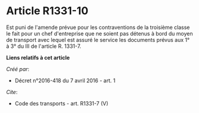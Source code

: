 # Article R1331-10

Est puni de l'amende prévue pour les contraventions de la troisième classe le fait pour un chef d'entreprise que ne soient
pas détenus à bord du moyen de transport avec lequel est assuré le service les documents prévus aux 1° à 3° du III de
l'article R. 1331-7.

**Liens relatifs à cet article**

_Créé par_:

  - Décret n°2016-418 du 7 avril 2016 - art. 1

_Cite_:

  - Code des transports - art. R1331-7 (V)
